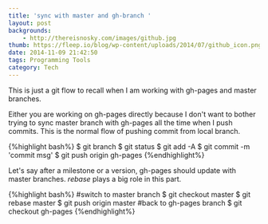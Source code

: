 ```yaml
---
title: 'sync with master and gh-branch '
layout: post
backgrounds:
    - http://thereisnosky.com/images/github.jpg
thumb: https://fleep.io/blog/wp-content/uploads/2014/07/github_icon.png
date: 2014-11-09 21:42:50
tags: Programming Tools
category: Tech
---
```


This is just a git flow to recall when I am working with gh-pages and master branches. 

Either you are working on gh-pages directly because I don't want to bother trying to sync master branch with gh-pages all the time when I push commits.
This is the normal flow of pushing commit from local branch.

{%highlight bash%}
$ git branch
$ git status
$ git add -A
$ git commit -m 'commit msg'
$ git push origin gh-pages
{%endhighlight%}

Let's say after a milestone or a version, gh-pages should update with master branches. *rebase* plays a big role in this part.

{%highlight bash%}
#switch to master branch
$ git checkout master
$ git rebase master
$ git push origin master
#back to gh-pages branch
$ git checkout gh-pages
{%endhighlight%}

